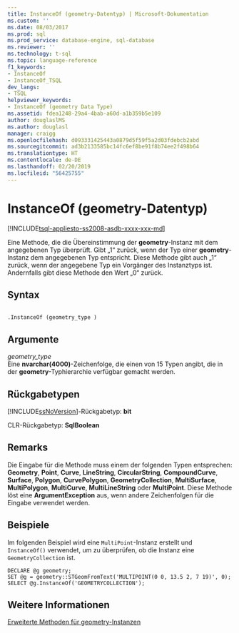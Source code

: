 ```yaml
---
title: InstanceOf (geometry-Datentyp) | Microsoft-Dokumentation
ms.custom: ''
ms.date: 08/03/2017
ms.prod: sql
ms.prod_service: database-engine, sql-database
ms.reviewer: ''
ms.technology: t-sql
ms.topic: language-reference
f1_keywords:
- InstanceOf
- InstanceOf_TSQL
dev_langs:
- TSQL
helpviewer_keywords:
- InstanceOf (geometry Data Type)
ms.assetid: fdea1248-29a4-4bab-a60d-a1b359b5e109
author: douglaslMS
ms.author: douglasl
manager: craigg
ms.openlocfilehash: d093331425443a0879d5f59f5a2d03fdebcb2abd
ms.sourcegitcommit: ad3b2133585bc14fc6ef8be91f8b74ee2f498b64
ms.translationtype: HT
ms.contentlocale: de-DE
ms.lasthandoff: 02/20/2019
ms.locfileid: "56425755"
---
```

# <a name="instanceof-geometry-data-type"></a>InstanceOf (geometry-Datentyp)
[!INCLUDE[tsql-appliesto-ss2008-asdb-xxxx-xxx-md](../../includes/tsql-appliesto-ss2008-asdb-xxxx-xxx-md.md)]

Eine Methode, die die Übereinstimmung der **geometry**-Instanz mit dem angegebenen Typ überprüft. Gibt „1“ zurück, wenn der Typ einer **geometry**-Instanz dem angegebenen Typ entspricht. Diese Methode gibt auch „1“ zurück, wenn der angegebene Typ ein Vorgänger des Instanztyps ist. Andernfalls gibt diese Methode den Wert „0“ zurück.
  
## <a name="syntax"></a>Syntax  
  
```  
  
.InstanceOf (geometry_type )  
```  
  
## <a name="arguments"></a>Argumente  
*geometry_type*  
Eine **nvarchar(4000)**-Zeichenfolge, die einen von 15 Typen angibt, die in der **geometry**-Typhierarchie verfügbar gemacht werden.  
  
## <a name="return-types"></a>Rückgabetypen  
 [!INCLUDE[ssNoVersion](../../includes/ssnoversion-md.md)]-Rückgabetyp: **bit**  
  
 CLR-Rückgabetyp: **SqlBoolean**  
  
## <a name="remarks"></a>Remarks  
 Die Eingabe für die Methode muss einem der folgenden Typen entsprechen: **Geometry**, **Point**, **Curve**, **LineString**, **CircularString**, **CompoundCurve**, **Surface**, **Polygon**, **CurvePolygon**, **GeometryCollection**, **MultiSurface**, **MultiPolygon**, **MultiCurve**, **MultiLineString** oder **MultiPoint**. Diese Methode löst eine **ArgumentException** aus, wenn andere Zeichenfolgen für die Eingabe verwendet werden.  
  
## <a name="examples"></a>Beispiele  
 Im folgenden Beispiel wird eine `MultiPoint`-Instanz erstellt und `InstanceOf()` verwendet, um zu überprüfen, ob die Instanz eine `GeometryCollection` ist.  
  
```  
DECLARE @g geometry;  
SET @g = geometry::STGeomFromText('MULTIPOINT(0 0, 13.5 2, 7 19)', 0);  
SELECT @g.InstanceOf('GEOMETRYCOLLECTION');  
```  
  
## <a name="see-also"></a>Weitere Informationen  
 [Erweiterte Methoden für geometry-Instanzen](../../t-sql/spatial-geometry/extended-methods-on-geometry-instances.md)  
  
  

